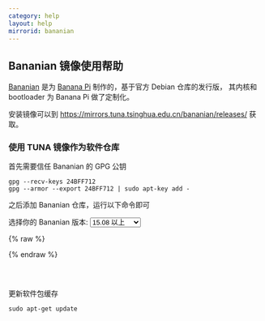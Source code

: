 ```yaml
---
category: help
layout: help
mirrorid: bananian
---
```


## Bananian 镜像使用帮助

[Bananian](https://www.bananian.org/) 是为 [Banana Pi](http://www.banana-pi.org/) 制作的，基于官方 Debian 仓库的发行版，
其内核和 bootloader 为 Banana Pi 做了定制化。

安装镜像可以到 <https://mirrors.tuna.tsinghua.edu.cn/bananian/releases/> 获取。

### 使用 TUNA 镜像作为软件仓库

首先需要信任 Bananian 的 GPG 公钥

```
gpg --recv-keys 24BFF712
gpg --armor --export 24BFF712 | sudo apt-key add -
```

之后添加 Bananian 仓库，运行以下命令即可

<form class="form-inline">
<div class="form-group">
	<label>选择你的 Bananian 版本: </label>
	<select class="form-control release-select" data-template="#apt-template" data-target="#apt-content">
	  <option data-release="jessie" selected>15.08 以上</option>
	  <option data-release="wheezy">15.04 或更早</option>
	</select>
</div>
</form>

{% raw %}
<script id="apt-template" type="x-tmpl-markup">
# 激活 TUNA bananian 镜像
sudo cat > /etc/apt/sources.list.d/bananian.list << EOF
deb http://mirrors.tuna.tsinghua.edu.cn/bananian/packages {{release_name}} main
EOF

# 激活 TUNA debian 镜像
sudo cat > /etc/apt/sources.list << EOF
deb http://mirrors.tuna.tsinghua.edu.cn/debian/ {{release_name}} main contrib non-free
deb http://mirrors.tuna.tsinghua.edu.cn/debian/ {{release_name}}-backports main contrib non-free
deb http://mirrors.tuna.tsinghua.edu.cn/debian/ {{release_name}}-updates main contrib non-free
deb http://mirrors.tuna.tsinghua.edu.cn/debian-security/ {{release_name}}/updates main contrib non-free
deb-src http://mirrors.tuna.tsinghua.edu.cn/debian/ {{release_name}} main contrib non-free
deb-src http://mirrors.tuna.tsinghua.edu.cn/debian/ {{release_name}}-backports main contrib non-free
deb-src http://mirrors.tuna.tsinghua.edu.cn/debian/ {{release_name}}-updates main contrib non-free
deb-src http://mirrors.tuna.tsinghua.edu.cn/debian-security/ {{release_name}}/updates main contrib non-free
EOF
</script>
{% endraw %}

<p></p>

<pre>
<code id="apt-content">
</code>
</pre>

更新软件包缓存

```
sudo apt-get update
```
